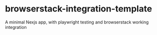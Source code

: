 # browserstack-integration-template
A minimal Nexjs app, with playwright testing and browserstack working integration
